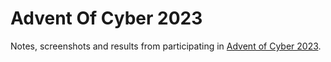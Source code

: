 # Advent Of Cyber 2023

Notes, screenshots and results from participating in [Advent of Cyber 2023](https://tryhackme.com/room/adventofcyber2023).
